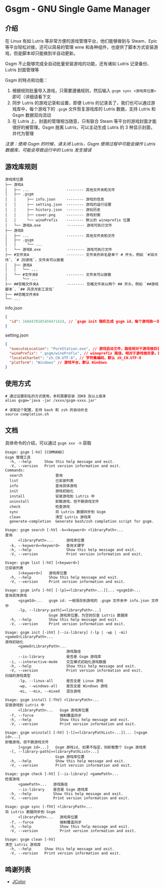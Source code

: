 # Gsgm - GNU Single Game Manager

## 介绍

在 Linux 有如 Lutris 等非常方便的游戏管理平台，他们能够做到与 Steam、Epic 等平台轻松对接，还可以简易的管理 wine 和各种组件，也提供了脚本方式安装游戏，但是脚本却只能做到半自动更新。

Gsgm 不止能够完成全自动批量安装游戏的功能，还有诸如 Lutris 记录备份、Lutris 封面管理等

Gsgm 的特点和功能：

1. 根据规则批量导入游戏，只需要遵循规则，然后输入 `gsgm sync <游戏库位置>` 即可（详细请看下文
2. 同步 Lutris 的游戏记录和设置，即便 Lutris 的记录丢了，我们也可以通过游戏库中，每个游戏下的 `.gsgm` 文件恢复游戏库的 Lutris 数据，支持 Lutris 和 Gsgm 数据双向流动
3. 在 Lutris 上，封面的管理相当随意，只有联合 Steam 等平台的游戏封面才能很好的被管理。Gsgm 脱离 Lutris，可以主动生成 Lutris 的 3 种显示封面，并代为管理

*注意：使用 Gsgm 的时候，请关闭 Lutris，Gsgm 使用过程中可能会操作 Lutris 数据库，可能会导致运行中的 Lutris 发生错误*

## 游戏库规则

```
游戏库位置
├── 游戏A
│   ├── ...                 -------- 其他文件夹和文件
│   ├── .gsgm
│   │     ├── info.json     -------- 游戏的信息
│   │     ├── setting.json  -------- 游戏的运行设置
│   │     ├── history.json  -------- 游玩历史
│   │     ├── cover.png     -------- 游戏封面
│   │     └── winePrefix    -------- 默认的 wineprefix 位置
│   └── 游戏A.exe            -------- 游戏可执行文件
├── 游戏B
│   ├── ...                 -------- 其他文件夹和文件
│   ├── .gsgm
│   │     └── ...
│   └── 游戏B.exe            -------- 游戏可执行文件
├── #文件夹A                 -------- 文件夹的命名是单个 # 开头，例如 `#3D大作`、`# 2D游戏`，文件夹可以嵌套
│   ├── 游戏A
│   │   └── ...
│   └── #文件夹B             -------- 文件夹可以嵌套
│       └── ...
├── ##忽略文件夹A             -------- 忽略文件夹以两个 ## 开头，例如 `##游戏脚本`、`## 风灵月影工具包`
├── ##忽略文件夹B
└── ...
```

info.json

```json
{
  "id": 1684470185450471424, // `gsgm init 随机生成 gsgm id，每个游戏独一无二，不可重复！`
}
```

setting.json

```json
{
  "executeLocation": "PureStation.exe", // 游戏启动文件，路径相对于游戏根目录
  "winePrefix": ".gsgm/winePrefix", // wineprefix 路径，相对于游戏根目录，默认为 `.gsgm/winePrefix`
  "localeCharSet": "zh_CN.UTF-8", // 字符集编码，默认 zh_CN.UTF-8
  "platform": "Windows" // 游戏平台，默认 Windows
}
```

## 使用方式

```shell
# 通过设置别名的方式使用，本机需要安装 JDK8 及以上版本
alias gsgm='java -jar /xxxx/gsgm-xxxx.jar'
```

```shell
# 读取这个配置，支持 bash 和 zsh 的自动补全
source completion.sh
```

## 文档

具体命令的介绍，可以通过 `gsgm xxx -h` 获取

```shell
Usage: gsgm [-hV] [COMMAND]
Gsgm 管理工具
  -h, --help      Show this help message and exit.
  -V, --version   Print version information and exit.
Commands:
  search               查询
  list                 已安装列表
  info                 查询具体游戏
  init                 游戏初始化
  install              安装游戏到 Lutris 中
  uninstall            卸载游戏，但不删游戏文件
  check                检查游戏
  sync                 将 Lutris 数据同步到 Gsgm
  clean                清空 Lutris 游戏库
  generate-completion  Generate bash/zsh completion script for gsgm.
```

```shell
Usage: gsgm search [-hV] -k=<keyword> <libraryPath>...
查询
      <libraryPath>...      游戏库位置
  -k, --keyword=<keyword>   查询关键字
  -h, --help                Show this help message and exit.
  -V, --version             Print version information and exit.
```

```shell
Usage: gsgm list [-hV] [<keyword>]
已安装列表
      [<keyword>]   游戏库位置
  -h, --help        Show this help message and exit.
  -V, --version     Print version information and exit.
```

```shell
Usage: gsgm info [-hV] [-lp[=<libraryPath>...]]... <gsgmId>...
查询具体游戏
      <gsgmId>...   gsgm id: 一般保存到游戏的 .gsgm 文件夹中 info.json 文件中
      -lp, --library-path[=<libraryPath>...]
                    Gsgm 游戏库位置，为空则仅查 Lutris 数据库
  -h, --help        Show this help message and exit.
  -V, --version     Print version information and exit.
```

```shell
Usage: gsgm init [-ihV] [--is-library] (-lp | -wp | -mi) <gameOrLibraryPath>...
游戏初始化
      <gameOrLibraryPath>...
                            游戏路径
      --is-library          是否是 Gsgm 游戏库
  -i, --interactive-mode    交互模式初始化游戏数据
  -h, --help                Show this help message and exit.
  -V, --version             Print version information and exit.
扫描的游戏类型
      -lp, --linux-all      是否全是 Linux 游戏
      -wp, --windows-all    是否全是 Windows 游戏
      -mi, --mix, --mixed   混合游戏
```

```shell
Usage: gsgm install [-fhV] <libraryPath>...
安装游戏到 Lutris 中
      <libraryPath>...   Gsgm 游戏库位置
  -f, --force            强制覆盖同步
  -h, --help             Show this help message and exit.
  -V, --version          Print version information and exit.
```

```shell
Usage: gsgm uninstall [-hV] [-l[=<libraryPathList>...]]... [<gsgm id>...]
卸载游戏，但不删游戏文件
      [<gsgm id>...]   Gsgm 游戏id, 如果不指定，则卸载整个 Gsgm 游戏库
  -l, --library-path[=<libraryPathList>...]
                       Gsgm 游戏库位置
  -h, --help           Show this help message and exit.
  -V, --version        Print version information and exit.
```

```shell
Usage: gsgm check [-hV] [--is-library] <gamePath>...
检查游戏
      <gamePath>...   游戏路径
      --is-library    是否是 Gsgm 游戏库
  -h, --help          Show this help message and exit.
  -V, --version       Print version information and exit.
```

```shell
Usage: gsgm sync [-fhV] <libraryPath>...
将 Lutris 数据同步到 Gsgm
      <libraryPath>...   游戏库位置
  -f, --force            强制覆盖同步
  -h, --help             Show this help message and exit.
  -V, --version          Print version information and exit.
```

```shell
Usage: gsgm clean [-hV]
清空 Lutris 游戏库
  -h, --help      Show this help message and exit.
  -V, --version   Print version information and exit.
```

## 鸣谢列表

- [JColor](https://github.com/dialex/JColor)

